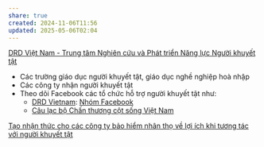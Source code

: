 ```yaml
---
share: true
created: 2024-11-06T11:56
updated: 2025-05-06T02:04
---
```

[DRD Việt Nam - Trung tâm Nghiên cứu và Phát triển Năng lực Người khuyết tật](https://www.drdvietnam.org/vi/accessibility/bai-viet/11233-cam-nang-cho-nguoi-khuyet-tat.html)
- Các trường giáo dục người khuyết tật, giáo dục nghề nghiệp hoà nhập
- Các công ty nhận người khuyết tật
- Theo dõi Facebook các tổ chức hỗ trợ người khuyết tật như:
    - [DRD Vietnam](https://www.facebook.com/drdvietnam): [Nhóm Facebook](https://www.facebook.com/groups/kynangvavieclamchonguoikhuyettat/)
    - [Câu lạc bộ Chấn thương cột sống Việt Nam](https://www.vnsic.com/)

[Tạo nhận thức cho các công ty bảo hiểm nhân thọ về lợi ích khi tương tác với người khuyết tật](./T%E1%BA%A1o%20nh%E1%BA%ADn%20th%E1%BB%A9c%20cho%20c%C3%A1c%20c%C3%B4ng%20ty%20b%E1%BA%A3o%20hi%E1%BB%83m%20nh%C3%A2n%20th%E1%BB%8D%20v%E1%BB%81%20l%E1%BB%A3i%20%C3%ADch%20khi%20t%C6%B0%C6%A1ng%20t%C3%A1c%20v%E1%BB%9Bi%20ng%C6%B0%E1%BB%9Di%20khuy%E1%BA%BFt%20t%E1%BA%ADt.md)